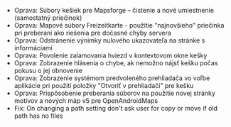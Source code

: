 - Oprava: Súbory kešiek pre Mapsforge – čistenie a nové umiestnenie (samostatný priečinok)
- Oprava: Mapové súbory Freizeitkarte - použitie "najnovšieho" priečinka pri preberaní ako riešenia pre dočasné chyby servera
- Oprava: Odstránenie výnimky nulového ukazovateľa na stránke s informáciami
- Oprava: Povolenie zalamovania hviezd v kontextovom okne kešky
- Oprava: Zobrazenie hlásenia o chybe, ak nemožno nájsť kešku počas pokusu o jej obnovenie
- Oprava: Zobrazenie systémom predvoleného prehliadača vo voľbe aplikácie pri použití položky "Otvoriť v prehliadači" pre kešku
- Oprava: Prispôsobenie preberania súborov na použitie novej stránky motívov a nových máp v5 pre OpenAndroidMaps
- Fix: On changing a path setting don't ask user for copy or move if old path has no files
